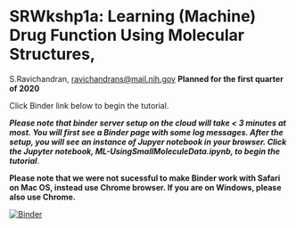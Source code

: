 # SRWkshp1a: Learning (Machine) Drug Function Using Molecular Structures, 
S.Ravichandran, ravichandrans@mail.nih.gov
**Planned for the first quarter of 2020**

Click Binder link below to begin the tutorial. 

***Please note that binder server setup on the cloud will take < 3 minutes at most. You will first see a Binder page with some log messages. After the setup, you will see an instance of Jupyer notebook in your browser. Click the Jupyter notebook, ML-UsingSmallMoleculeData.ipynb, to begin the tutorial***.

**Please note that we were not sucessful to make Binder work with Safari on Mac OS, instead use Chrome browser. If you are on Windows, please also use Chrome.**

[![Binder](https://mybinder.org/badge_logo.svg)](https://mybinder.org/v2/gh/ravichas/SRWkshp1a/master)

